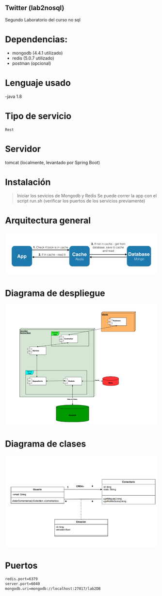 ## Twitter (lab2nosql)
Segundo Laboratorio del curso no sql  

# Dependencias:
  - mongodb (4.4.1 utilizado)
  - redis (5.0.7 utilizado)
  - postman (opcional)

# Lenguaje usado
  -java 1.8
  
 # Tipo de servicio
    Rest
  
 # Servidor 
  tomcat (localmente, levantado por Spring Boot)
 
# Instalación 
  >Iniciar los sevicios de Mongodb y Redis
  >Se puede correr la app con el script run.sh (verificar los puertos de los servicios previamente)

# Arquitectura general

![myimage-alt-tag](https://github.com/federremu/lab2nosql/blob/main/NosqlProjecto/documentacion/1444132453algorithm-basic.png) 

  # Diagrama de despliegue
![myimage-alt-tag](https://github.com/federremu/lab2nosql/blob/main/NosqlProjecto/documentacion/2020-11-12%20(1).png) 

# Diagrama de clases

![myimage-alt-tag](https://github.com/federremu/lab2nosql/blob/main/NosqlProjecto/documentacion/2020-11-12%20(2).png)

# Puertos
    redis.port=6379
    server.port=6040
    mongodb.uri=mongodb://localhost:27017/lab2DB
    
  
